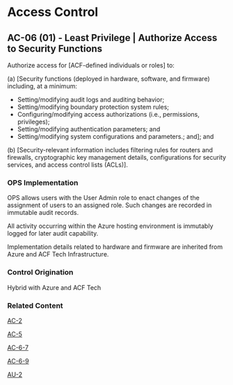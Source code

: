 # Access Control
## AC-06 (01) - Least Privilege | Authorize Access to Security Functions

Authorize access for [ACF-defined individuals or roles] to:

(a) [Security functions (deployed in hardware, software, and firmware) including, at a minimum:

* Setting/modifying audit logs and auditing behavior;
* Setting/modifying boundary protection system rules;
* Configuring/modifying access authorizations (i.e., permissions, privileges);
* Setting/modifying authentication parameters; and
* Setting/modifying system configurations and parameters.; and]; and

(b) [Security-relevant information includes filtering rules for routers and firewalls, cryptographic key management details, configurations for security services, and access control lists (ACLs)].

### OPS Implementation

OPS allows users with the User Admin role to enact changes of the assignment of users to an assigned role. Such changes are recorded in immutable audit records.

All activity occurring within the Azure hosting environment is immutably logged for later audit capability.

Implementation details related to hardware and firmware are inherited from Azure and ACF Tech Infrastructure.

### Control Origination

Hybrid with Azure and ACF Tech

### Related Content

[AC-2](./ac-02.md)

[AC-5](./ac-05.md)

[AC-6-7](./ac-06-07.md)

[AC-6-9](./ac-06-09.md)

[AU-2](../au/au-02.md)
